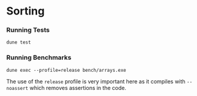 Sorting
=======

### Running Tests

```
dune test
```

### Running Benchmarks

```
dune exec --profile=release bench/arrays.exe
```

The use of the `release` profile is very important here as it compiles with
`--noassert` which removes assertions in the code.
